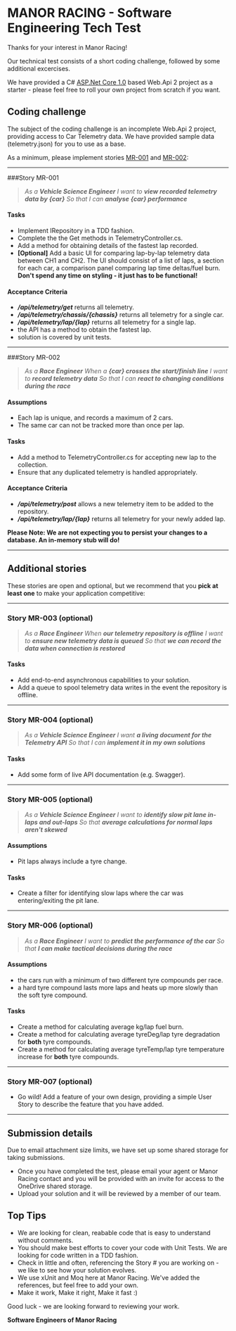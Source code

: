 # MANOR RACING - Software Engineering Tech Test

Thanks for your interest in Manor Racing! 

Our technical test consists of a short coding challenge, followed by some additional excercises.

We have provided a C# [ASP.Net Core 1.0](https://blogs.msdn.microsoft.com/webdev/2016/06/27/announcing-asp-net-core-1-0/) based Web.Api 2 project as a starter - please feel free to roll your own project from scratch if you want.

## Coding challenge
The subject of the coding challenge is an incomplete Web.Api 2 project, providing access to Car Telemetry data. 
We have provided sample data (telemetry.json) for you to use as a base.

As a minimum, please implement stories [MR-001](#story-mr-001) and [MR-002](#story-mr-002):

---

###Story MR-001

> _As a **Vehicle Science Engineer**_ 
> _I want to **view recorded telemetry data by {car}**_ 
> _So that I can **analyse {car} performance**_

#### Tasks
- Implement IRepository<Telemetry> in a TDD fashion.
- Complete the the Get methods in TelemetryController.cs.
- Add a method for obtaining details of the fastest lap recorded.
- **[Optional]** Add a basic UI for comparing lap-by-lap telemetry data between CH1 and CH2. The UI should consist of a list of laps, a section for each car, a comparison panel comparing lap time deltas/fuel burn. **Don't spend any time on styling - it just has to be functional!**

#### Acceptance Criteria
 - _**/api/telemetry/get**_ returns all telemetry.
 - _**/api/telemetry/chassis/{chassis}**_ returns all telemetry for a single car.
 - _**/api/telemetry/lap/{lap}**_ returns all telemetry for a single lap.
 - the API has a method to obtain the fastest lap.
 - solution is covered by unit tests.

---

###Story MR-002

> _As a **Race Engineer**_
> _When a **{car} crosses the start/finish line**_
> _I want to **record telemetry data**_
> _So that I can **react to changing conditions during the race**_

#### Assumptions
- Each lap is unique, and records a maximum of 2 cars.
- The same car can not be tracked more than once per lap.

#### Tasks
- Add a method to TelemetryController.cs for accepting new lap to the collection.
- Ensure that any duplicated telemetry is handled appropriately.

#### Acceptance Criteria
 - _**/api/telemetry/post**_ allows a new telemetry item to be added to the repository.
 - _**/api/telemetry/lap/{lap}**_ returns all telemetry for your newly added lap.

**Please Note: We are not expecting you to persist your changes to a database. An in-memory stub will do!**

---

## Additional stories
These stories are open and optional, but we recommend that you **pick at least one** to make your application competitive:

---

### Story MR-003 (optional)

> _As a **Race Engineer**_
> _When **our telemetry repository is offline**_
> _I want to **ensure new telemetry data is queued**_
> _So that **we can record the data when connection is restored**_

#### Tasks
- Add end-to-end asynchronous capabilities to your solution.
- Add a queue to spool telemetry data writes in the event the repository is offline.

---

### Story MR-004 (optional)

> _As a **Vehicle Science Engineer**_
> _I want **a living document for the Telemetry API**_
> _So that I can **implement it in my own solutions**_

#### Tasks
- Add some form of live API documentation (e.g. Swagger).

---

### Story MR-005 (optional)

> _As a **Vehicle Science Engineer**_
> _I want to **identify slow pit lane in-laps and out-laps**_
> _So that **average calculations for normal laps aren't skewed**_

#### Assumptions
- Pit laps always include a tyre change.

#### Tasks
- Create a filter for identifying slow laps where the car was entering/exiting the pit lane.

---

### Story MR-006 (optional)

> _As a **Race Engineer**_
> _I want to **predict the performance of the car**_
> _So that **I can make tactical decisions during the race**_

#### Assumptions
- the cars run with a minimum of two different tyre compounds per race. 
- a hard tyre compound lasts more laps and heats up more slowly than the soft tyre compound.

#### Tasks
- Create a method for calculating average kg/lap fuel burn.
- Create a method for calculating average tyreDeg/lap tyre degradation for **both** tyre compounds.
- Create a method for calculating average tyreTemp/lap tyre temperature increase for **both** tyre compounds.

---

### Story MR-007 (optional)
- Go wild! Add a feature of your own design, providing a simple User Story to describe the feature that you have added.

---

## Submission details
Due to email attachment size limits, we have set up some shared storage for taking submissions.

- Once you have completed the test, please email your agent or Manor Racing contact and you will be provided with an invite for access to the OneDrive shared storage. 
- Upload your solution and it will be reviewed by a member of our team.

## Top Tips
- We are looking for clean, reabable code that is easy to understand without comments.
- You should make best efforts to cover your code with Unit Tests. We are looking for code written in a TDD fashion.
- Check in little and often, referencing the Story # you are working on - we like to see how your solution evolves.
- We use xUnit and Moq here at Manor Racing. We've added the references, but feel free to add your own.
- Make it work, Make it right, Make it fast :)

Good luck - we are looking forward to reviewing your work.

**Software Engineers of Manor Racing**

